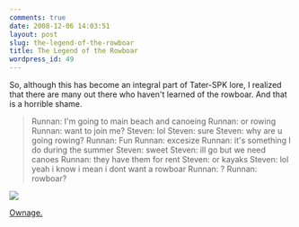 ```yaml
---
comments: true
date: 2008-12-06 14:03:51
layout: post
slug: the-legend-of-the-rowboar
title: The Legend of the Rowboar
wordpress_id: 49
---
```





So, although this has become an integral part of Tater-SPK lore, I realized that there are many out there who haven't learned of the rowboar. And that is a horrible shame.




> 

> 
> Runnan: I'm going to main beach and canoeing
Runnan: or rowing
Runnan: want to join me?
Steven: lol
Steven: sure
Steven: why are u going rowing?
Runnan: Fun
Runnan: excesize
Runnan: it's something I do during the summer
Steven: sweet
Steven: ill go but we need canoes
Runnan: they have them for rent
Steven: or kayaks
Steven: lol yeah i know i mean i dont want a rowboar
Runnan: ?
Runnan: rowboar?




[![](http://sasheldon.files.wordpress.com/2008/12/rowboar1.jpg)](http://sasheldon.files.wordpress.com/2008/12/rowboar1.jpg)




[Ownage.](http://ponspk.blogspot.com/2008/06/legend-of-rowboar.html)



